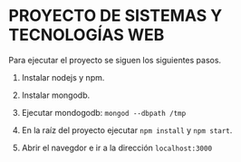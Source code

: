 # PROYECTO DE SISTEMAS Y TECNOLOGÍAS WEB

Para ejecutar el proyecto se siguen los siguientes pasos.

1. Instalar nodejs y npm.

2. Instalar mongodb.

3. Ejecutar mondogodb: `mongod --dbpath /tmp`

4. En la raíz del proyecto ejecutar `npm install` y `npm start`.

5. Abrir el navegdor e ir a la dirección `localhost:3000`